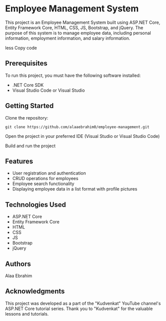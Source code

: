 # Employee Management System

This project is an Employee Management System built using ASP.NET Core, Entity Framework Core, HTML, CSS, JS, Bootstrap, and jQuery. The purpose of this system is to manage employee data, including personal information, employment information, and salary information.

less Copy code

## Prerequisites

To run this project, you must have the following software installed:

*   .NET Core SDK
*   Visual Studio Code or Visual Studio

## Getting Started

Clone the repository:

    git clone https://github.com/alaaebrahim0/employee-management.git

Open the project in your preferred IDE (Visual Studio or Visual Studio Code)

Build and run the project

## Features

*   User registration and authentication
*   CRUD operations for employees
*   Employee search functionality
*   Displaying employee data in a list format with profile pictures

## Technologies Used

*   ASP.NET Core
*   Entity Framework Core
*   HTML
*   CSS
*   JS
*   Bootstrap
*   jQuery

## Authors

Alaa Ebrahim

## Acknowledgments

This project was developed as a part of the "Kudvenkat" YouTube channel's ASP.NET Core tutorial series. Thank you to "Kudvenkat" for the valuable lessons and tutorials.
